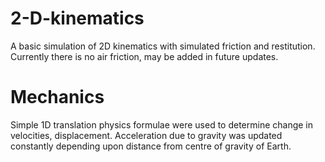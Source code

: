 # 2-D-kinematics

A basic simulation of 2D kinematics with simulated friction and restitution. Currently there is no air friction, may be added in future updates.

# Mechanics

Simple 1D translation physics formulae were used to determine change in velocities, displacement. Acceleration due to gravity was updated constantly depending upon distance from centre of gravity of Earth.
